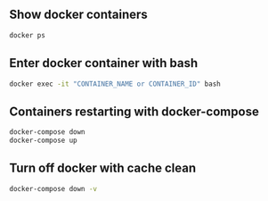 ## Show docker containers
```bash
docker ps
```

## Enter docker container with bash
```bash
docker exec -it "CONTAINER_NAME or CONTAINER_ID" bash 
```

## Containers restarting with docker-compose
```bash
docker-compose down
docker-compose up
```

## Turn off docker with cache clean
```bash
docker-compose down -v
```

